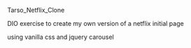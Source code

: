 Tarso_Netflix_Clone

DIO exercise to create my own version of a netflix initial page

using vanilla css and jquery carousel
